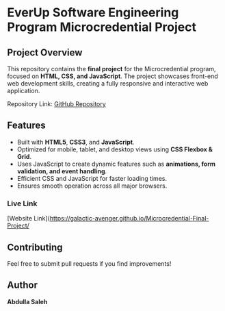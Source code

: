 
# EverUp Software Engineering Program Microcredential  Project
 
## Project Overview
This repository contains the **final project** for the Microcredential program, focused on **HTML, CSS, and JavaScript**. The project showcases front-end web development skills, creating a fully responsive and interactive web application.

Repository Link: [GitHub Repository](https://github.com/Galactic-Avenger/Microcredential-Final-Project)

## Features
- Built with **HTML5**, **CSS3**, and **JavaScript**.
- Optimized for mobile, tablet, and desktop views using **CSS Flexbox & Grid**.
- Uses JavaScript to create dynamic features such as **animations, form validation, and event handling**.
- Efficient CSS and JavaScript for faster loading times.
- Ensures smooth operation across all major browsers.

### Live Link
[Website Link](https://galactic-avenger.github.io/Microcredential-Final-Project/

## Contributing
Feel free to submit pull requests if you find improvements!

## Author
**Abdulla Saleh**



